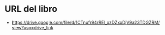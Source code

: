 # URL del libro

* https://drive.google.com/file/d/1CTnufr94rREl_xzDZxxDjV9a23TDGZRM/view?usp=drive_link
